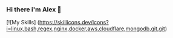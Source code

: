 ### Hi there i'm Alex 👋
[![My Skills] (https://skillicons.dev/icons?i=linux,bash,regex,nginx,docker,aws,cloudflare,mongodb,git,git)
